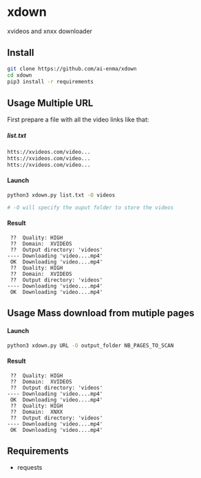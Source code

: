 # xdownxvideos and xnxx downloader ## Install```BASHgit clone https://github.com/ai-enma/xdowncd xdownpip3 install -r requirements```## Usage Multiple URLFirst prepare a file with all the video linkslike that:##### list.txt```HTMLhtts://xvideos.com/video...htts://xvideos.com/video...htts://xvideos.com/video...```#### Launch```BASHpython3 xdown.py list.txt -O videos# -O will specify the ouput folder to store the videos```#### Result``` ??  Quality: HIGH ??  Domain:  XVIDEOS ??  Output directory: 'videos'---- Downloading 'video....mp4' OK  Downloading 'video....mp4' ??  Quality: HIGH ??  Domain:  XVIDEOS ??  Output directory: 'videos'---- Downloading 'video....mp4' OK  Downloading 'video....mp4'```## Usage Mass download from mutiple pages#### Launch```BASHpython3 xdown.py URL -O output_folder NB_PAGES_TO_SCAN```#### Result``` ??  Quality: HIGH ??  Domain:  XVIDEOS ??  Output directory: 'videos'---- Downloading 'video....mp4' OK  Downloading 'video....mp4' ??  Quality: HIGH ??  Domain:  XNXX ??  Output directory: 'videos'---- Downloading 'video....mp4' OK  Downloading 'video....mp4'```## Requirements- requests